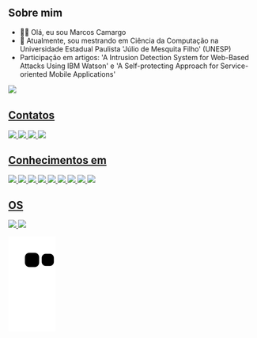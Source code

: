 ## Sobre mim
- 🧒🏻 Olá, eu sou Marcos Camargo
- 👀 Atualmente, sou mestrando em Ciência da Computação na Universidade Estadual Paulista 'Júlio de Mesquita Filho' (UNESP) 
- Participação em artigos: 'A Intrusion Detection System for Web-Based Attacks Using IBM Watson' e 'A Self-protecting Approach for Service-oriented Mobile Applications'

<div>
  <a href="https://github.com/mpcamargo1">
  <img height="180em" src="https://github-readme-stats.vercel.app/api?username=mpcamargo1&show_icons=true&theme=tokyonight">
</div>
  
## Contatos
  
<div>
  <a href="mailto:marcoscamargooliveiraman@gmail.com"> <img src="https://img.shields.io/badge/Gmail-D14836?style=for-the-badge&logo=gmail&logoColor=white">
  <a href="mialto:mp.camargo@outlook.com"> <img src="https://img.shields.io/badge/Microsoft_Outlook-0078D4?style=for-the-badge&logo=microsoft-outlook&logoColor=white">
  <a href="https://linkedin.com/in/mpcamargo1"> <img src="https://img.shields.io/badge/LinkedIn-0077B5?style=for-the-badge&logo=linkedin&logoColor=white">
  <a href="https://twitter.com/marcospcamargo1"> <img src="https://img.shields.io/badge/Twitter-1DA1F2?style=for-the-badge&logo=twitter&logoColor=white">
</div>
    
## Conhecimentos em
  <div>
    <img src="https://img.shields.io/badge/C-00599C?style=for-the-badge&logo=c&logoColor=white">
    <img src="https://img.shields.io/badge/C%23-239120?style=for-the-badge&logo=c-sharp&logoColor=white">
    <img src="https://img.shields.io/badge/.NET-5C2D91?style=for-the-badge&logo=.net&logoColor=white">
    <img src="https://img.shields.io/badge/Java-ED8B00?style=for-the-badge&logo=java&logoColor=white">
    <img src="https://img.shields.io/badge/HTML5-E34F26?style=for-the-badge&logo=html5&logoColor=white">
    <img src="https://img.shields.io/badge/Spring-6DB33F?style=for-the-badge&logo=spring&logoColor=white">
    <img src="https://img.shields.io/badge/MySQL-00000F?style=for-the-badge&logo=mysql&logoColor=white">
    <img src="https://img.shields.io/badge/MongoDB-4EA94B?style=for-the-badge&logo=mongodb&logoColor=white">
    <img src="https://img.shields.io/badge/Unity-100000?style=for-the-badge&logo=unity&logoColor=white">
  </div>
    
 ## OS
  <div>
      <img src="https://img.shields.io/badge/Windows-0078D6?style=for-the-badge&logo=windows&logoColor=white">
      <img src="https://img.shields.io/badge/Ubuntu-E95420?style=for-the-badge&logo=ubuntu&logoColor=white">   
  </div>

![Snake animation](https://github.com/mpcamargo1/mpcamargo1/blob/output/github-contribution-grid-snake.svg)
    
    
<!---
mpcamargo1/mpcamargo1 is a ✨ special ✨ repository because its `README.md` (this file) appears on your GitHub profile.
You can click the Preview link to take a look at your changes.
--->
